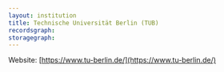 ```yaml
---
layout: institution
title: Technische Universität Berlin (TUB)
recordsgraph: 
storagegraph: 
---
```


Website: [https://www.tu-berlin.de/](https://www.tu-berlin.de/)
